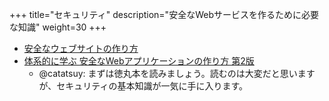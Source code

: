 +++
title="セキュリティ"
description="安全なWebサービスを作るために必要な知識"
weight=30
+++

- [安全なウェブサイトの作り方](https://www.ipa.go.jp/security/vuln/websecurity.html)
- [体系的に学ぶ 安全なWebアプリケーションの作り方 第2版](https://www.sbcr.jp/product/4797393163/)
  - @catatsuy: まずは徳丸本を読みましょう。読むのは大変だと思いますが、セキュリティの基本知識が一気に手に入ります。
